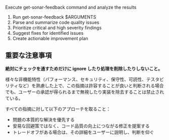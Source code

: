 Execute get-sonar-feedback command and analyze the results
1. Run get-sonar-feedback $ARGUMENTS
2. Parse and summarize code quality issues
3. Prioritize critical and high severity findings
4. Suggest fixes for identified issues
5. Create actionable improvement plan

## 重要な注意事項

**絶対にチェックを通すためだけに ignore したり処理を削除したりしないこと。**

様々な非機能特性（パフォーマンス、セキュリティ、保守性、可読性、テスタビリティなど）を熟慮した上で、この指摘は許容することが良いと判断される場合でも、ユーザーの承認が得られるまで無視したり実装を除去することは禁止されている。

すべての指摘に対して以下のアプローチを取ること：
- 問題の本質的な解決を優先する
- 安易な回避策ではなく、コード品質の向上につながる修正を提案する
- トレードオフがある場合は、その詳細をユーザーに説明し、判断を仰ぐ